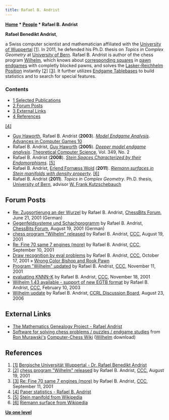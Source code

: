 ```yaml
---
title: Rafael B. Andrist
---
```

**[Home](Home "Home") \* [People](People "People") \* Rafael B. Andrist**


**Rafael Benedikt Andrist**,  

a Swiss computer scientist and mathematician affiliated with the [University of Wuppertal](https://en.wikipedia.org/wiki/University_of_Wuppertal) <a id="cite-note-1" href="#cite-ref-1">[1]</a>. In 2011, he defended his Ph.D. thesis on *Topics in Complex Geometry* at [University of Bern](https://en.wikipedia.org/wiki/University_of_Bern). Rafael B. Andrist is author of the chess program [Wilhelm](Wilhelm "Wilhelm"), which knows about [corresponding squares](Corresponding_Squares "Corresponding Squares") in [pawn endgames](Pawn_Endgame "Pawn Endgame") with completly blocked pawns, and solves the [Lasker-Reichhelm Position](Lasker-Reichhelm_Position "Lasker-Reichhelm Position") instantly <a id="cite-note-2" href="#cite-ref-2">[2]</a> <a id="cite-note-3" href="#cite-ref-3">[3]</a>. It further utilizes [Endgame Tablebases](Endgame_Tablebases "Endgame Tablebases") to build statistics and to search for special features. 



### Contents


* [1 Selected Publications](#selected-publications)
* [2 Forum Posts](#forum-posts)
* [3 External Links](#external-links)
* [4 References](#references)






<a id="cite-note-4" href="#cite-ref-4">[4]</a>



* [Guy Haworth](Guy_Haworth "Guy Haworth"), Rafael B. Andrist (**2003**). *[Model Endgame Analysis](http://centaur.reading.ac.uk/4548/)*. [Advances in Computer Games 10](Advances_in_Computer_Games_10 "Advances in Computer Games 10")
* Rafael B. Andrist, [Guy Haworth](Guy_Haworth "Guy Haworth") (**2005**). *[Deeper model endgame analysis](http://centaur.reading.ac.uk/4523/)*. [Theoretical Computer Science](https://en.wikipedia.org/wiki/Theoretical_Computer_Science_%28journal%29), Vol. 349, No. 2
* Rafael B. Andrist (**2008**). *[Stein Spaces Characterized by their Endomorphisms](http://paperstatistics.appspot.com/0809.3919)*. <a id="cite-note-5" href="#cite-ref-5">[5]</a>
* Rafael B. Andrist, [Erlend Fornæss Wold](http://www.mn.uio.no/math/english/people/aca/erlendfw/index.html) (**2011**). *[Riemann surfaces in Stein manifolds with density property](http://paperstatistics.appspot.com/1106.4416)*. <a id="cite-note-6" href="#cite-ref-6">[6]</a>
* Rafael B. Andrist (**2011**). *Topics in Complex Geometry*. Ph.D. thesis, [University of Bern](https://en.wikipedia.org/wiki/University_of_Bern), advisor [W. Frank Kutzschebauch](Mathematician#Kutzschebauch "Mathematician")


## Forum Posts


* [Re: Zugsortierung an der Wurzel](http://forum.mysnip.de/read.php?1578,297618,297675#msg-297675) by Rafael B. Andrist, [ChessBits Forum](ChessBits "ChessBits"), June 21, 2001 (German)
* [Gegenfeldsysteme und Schachprogramm](http://www.mysnip.de/forum-archiv/thema/1578/299490/Gegenfeldsysteme+und+Schachprogramm.html) by Rafael B. Andrist, [ChessBits Forum](ChessBits "ChessBits"), August 19, 2001 (German)
* [chess program "Wilhelm" released](https://www.stmintz.com/ccc/index.php?id=184365) by Rafael B. Andrist, [CCC](CCC "CCC"), August 19, 2001
* [Re: Fine 70 same 7 engines (more)](https://www.stmintz.com/ccc/index.php?id=188245) by Rafael B. Andrist, [CCC](CCC "CCC"), September 10, 2001
* [Draw recognition by eval problems](https://www.stmintz.com/ccc/index.php?id=193257) by Rafael B. Andrist, [CCC](CCC "CCC"), October 17, 2001 » [Wrong Color Bishop and Rook Pawn](Wrong_Color_Bishop_and_Rook_Pawn "Wrong Color Bishop and Rook Pawn")
* [Program "Wilhelm" updated](https://www.stmintz.com/ccc/index.php?id=196905) by Rafael B. Andrist, [CCC](CCC "CCC"), November 11, 2001
* [evaluating KNNN-K](https://www.stmintz.com/ccc/index.php?id=197935) by Rafael B. Andrist, [CCC](CCC "CCC"), November 18, 2001
* [Wilhelm 1.43 available - support of new EGTB format](https://www.stmintz.com/ccc/index.php?id=283417) by Rafael B. Andrist, [CCC](CCC "CCC"), February 10, 2003
* [Wilhelm update](http://kirill-kryukov.com/chess/discussion-board/viewtopic.php?f=6&t=785) by Rafael B. Andrist, [CCRL Discussion Board](Computer_Chess_Forums "Computer Chess Forums"), August 23, 2006


## External Links


* [The Mathematics Genealogy Project - Rafael Andrist](http://genealogy.math.ndsu.nodak.edu/id.php?id=162331)
* [Software for solving chess problems / puzzles / endgame studies](http://computer-chess.org/doku.php?id=computer_chess:wiki:lists:software_for_solving_chess_problems) from [Ron Murawski's](Ron_Murawski "Ron Murawski") [Computer-Chess Wiki](http://computer-chess.org/doku.php?id=home) ([Wilhelm](Wilhelm "Wilhelm") download)


## References


1. <a id="cite-ref-1" href="#cite-note-1">[1]</a> [Bergische Universität Wuppertal - Dr. Rafael Benedikt Andrist](http://www.kana.uni-wuppertal.de/mitarbeiter/dr-r-andrist.html)
2. <a id="cite-ref-2" href="#cite-note-2">[2]</a> [chess program "Wilhelm" released](https://www.stmintz.com/ccc/index.php?id=184365) by Rafael B. Andrist, [CCC](CCC "CCC"), August 19, 2001
3. <a id="cite-ref-3" href="#cite-note-3">[3]</a> [Re: Fine 70 same 7 engines (more)](https://www.stmintz.com/ccc/index.php?id=188484) by Rafael B. Andrist, [CCC](CCC "CCC"), September 11, 2001
4. <a id="cite-ref-4" href="#cite-note-4">[4]</a> [Paper statistics - Rafael B. Andrist](http://paperstatistics.appspot.com/Rafael-B.-Andrist)
5. <a id="cite-ref-5" href="#cite-note-5">[5]</a> [Stein manifold from Wikipedia](https://en.wikipedia.org/wiki/Stein_manifold)
6. <a id="cite-ref-6" href="#cite-note-6">[6]</a> [Riemann surface from Wikipedia](https://en.wikipedia.org/wiki/Riemann_surface)

**[Up one level](People "People")**







 
